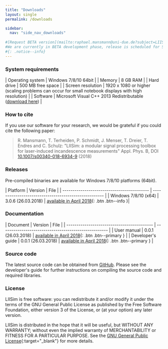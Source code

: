 ```yaml
---
title: "Downloads"
layout: single
permalink: /downloads

sidebar:
  nav: "side_nav_downloads"
  
#[Request BETA version](mailto:raphael.mansmann@uni-due.de?subject=LIISim%20BETA%20request%20&body=Hi%20Raphael%2C%0A%0Aplease%20send%20me%20a%20BETA%20version%20of%20LIISim%20for%20testing.){: .btn .btn--info }
#We are currently in BETA development phase, release is scheduled for Spring 2018. Please feel free to request a BETA release for testing purposes.
#{: .notice--info} 
---
```


### System requirements 

| Operating system                            | Windows 7/8/10 64bit |
| Memory	| 8 GB RAM |
| Hard drive | 500 MB free space |
| Screen resolution | 1920 x 1080 or higher (scaling problems can occur for small notebook displays with high resolution) |
| Software | Microsoft Visual C++ 2013 Redistributable (<a href="https://www.microsoft.com/en-us/download/details.aspx?id=40784" target="_blank">download here</a>) |

### How to cite  

If you use our software for your research, we would be grateful if you could cite the following paper:
> R. Mansmann, T. Terheiden, P. Schmidt, J. Menser, T. Dreier, T. Endres and C. Schulz: \"LIISim: a modular signal processing toolbox for laser-induced incandescence measurements\"
> Appl. Phys. B, DOI <a href="https://doi.org/10.1007/s00340-018-6934-9" target="_blank">10.1007/s00340-018-6934-9</a> (2018)   
 
### Releases          
Pre-compiled binaries are available for Windows 7/8/10 platforms (64bit). 

| Platform | Version | File |
| ------------------------------------------- | ----------------------------------------------------- |
| Windows 7/8/10 (x64) | 3.0.6  (26.03.2018) | [available in April 2018](#){: .btn .btn--info }|

                           
### Documentation

| Document | Version | File |
| ------------------------------------------- | ----------------------------------------------------- |
| User manual | 0.0.1 (26.03.2018) | [available in April 2018](#){: .btn .btn--primary } |
| Developer's guide | 0.0.1 (26.03.2018) | [available in April 2018](#){: .btn .btn--primary } |


### Source code
The latest source code can be obtained from [GitHub](https://www.github.com/LIISim/LIISim3). Please see the developer's guide for further instructions on compiling the source code and required libraries.
            


                                

### License
LIISim is free software: you can redistribute it and/or modify it under the terms 
of the GNU General Public License as published by the Free Software Foundation, 
either version 3 of the License, or (at your option) any later version.

LIISim is distributed in the hope that it will be useful, but WITHOUT ANY WARRANTY; 
without even the implied warranty of MERCHANTABILITY or FITNESS FOR A PARTICULAR PURPOSE. 
See the [GNU General Public License](http://www.gnu.org/licenses/){:target="_blank"}  for more details.
